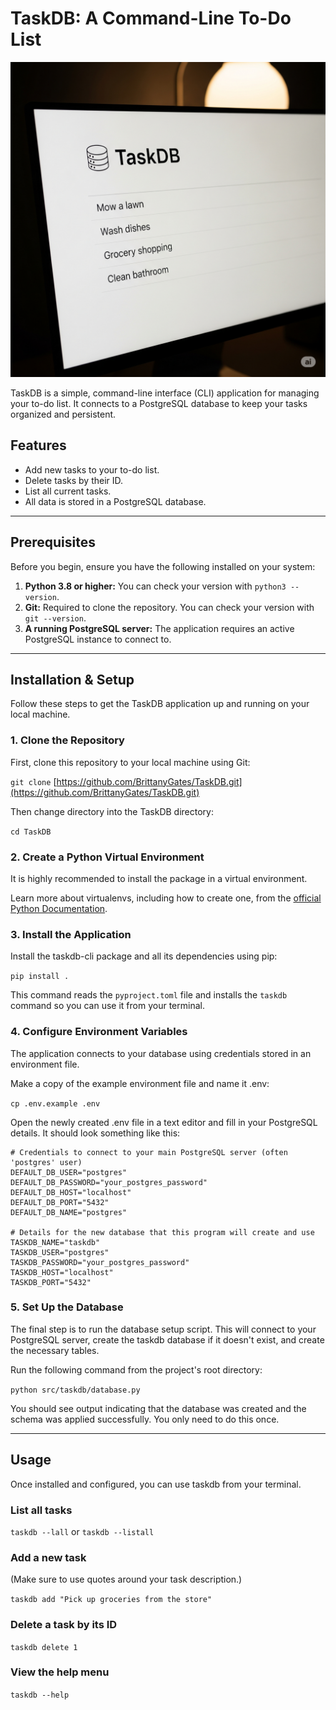 # TaskDB: A Command-Line To-Do List

![TaskDB with the icon for a database to the left of the word. Below the word are random chores on a computer monitor.](taskdb_gemini_generated.png)

TaskDB is a simple, command-line interface (CLI) application for managing your to-do list. It connects to a PostgreSQL
database to keep your tasks organized and persistent.

## Features

* Add new tasks to your to-do list.
* Delete tasks by their ID.
* List all current tasks.
* All data is stored in a PostgreSQL database.

---

## Prerequisites

Before you begin, ensure you have the following installed on your system:

1. **Python 3.8 or higher:** You can check your version with `python3 --version`.
2. **Git:** Required to clone the repository. You can check your version with `git --version`.
3. **A running PostgreSQL server:** The application requires an active PostgreSQL instance to connect to.

---

## Installation & Setup

Follow these steps to get the TaskDB application up and running on your local machine.

### 1. Clone the Repository

First, clone this repository to your local machine using Git:

`git clone` [https://github.com/BrittanyGates/TaskDB.git](https://github.com/BrittanyGates/TaskDB.git)

Then change directory into the TaskDB directory:

`cd TaskDB`

### 2. Create a Python Virtual Environment

It is highly recommended to install the package in a virtual environment.

Learn more about virtualenvs, including how to create one, from
the [official Python Documentation](https://docs.python.org/3/library/venv.html).

### 3. Install the Application

Install the taskdb-cli package and all its dependencies using pip:

`pip install .`

This command reads the `pyproject.toml` file and installs the `taskdb` command so you can use it from your terminal.

### 4. Configure Environment Variables

The application connects to your database using credentials stored in an environment file.

Make a copy of the example environment file and name it .env:

`cp .env.example .env`

Open the newly created .env file in a text editor and fill in your PostgreSQL details. It should look something like
this:

```
# Credentials to connect to your main PostgreSQL server (often 'postgres' user)
DEFAULT_DB_USER="postgres"
DEFAULT_DB_PASSWORD="your_postgres_password"
DEFAULT_DB_HOST="localhost"
DEFAULT_DB_PORT="5432"
DEFAULT_DB_NAME="postgres"

# Details for the new database that this program will create and use
TASKDB_NAME="taskdb"
TASKDB_USER="postgres"
TASKDB_PASSWORD="your_postgres_password"
TASKDB_HOST="localhost"
TASKDB_PORT="5432"
```

### 5. Set Up the Database

The final step is to run the database setup script. This will connect to your PostgreSQL server, create the taskdb
database if it doesn't exist, and create the necessary tables.

Run the following command from the project's root directory:

`python src/taskdb/database.py`

You should see output indicating that the database was created and the schema was applied successfully. You only need to
do this once.

---

## Usage

Once installed and configured, you can use taskdb from your terminal.

### List all tasks

`taskdb --lall` or `taskdb --listall`

### Add a new task

(Make sure to use quotes around your task description.)

`taskdb add "Pick up groceries from the store"`

### Delete a task by its ID

`taskdb delete 1`

### View the help menu

`taskdb --help`